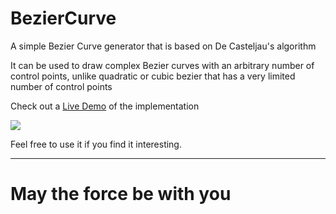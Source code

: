 # BezierCurve
A simple Bezier Curve generator that is based on De Casteljau's algorithm

It can be used to draw complex Bezier curves with an arbitrary number of control points, unlike quadratic or cubic bezier that has a very limited number of control points

Check out a [Live Demo](https://harish.tech/projects/Bezier-Curve/) of the implementation 

![](resourses/action.gif)

Feel free to use it if you find it interesting.

------
# May the force be with you
